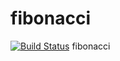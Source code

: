 # fibonacci
[![Build Status](http://100.24.61.138:8080/buildStatus/icon?job=fibonXXI)](http://100.24.61.138:8080/job/fibonXXI/)
fibonacci

